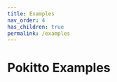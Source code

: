```yaml
---
title: Examples
nav_order: 4
has_children: true
permalink: /examples
---
```



# Pokitto Examples



